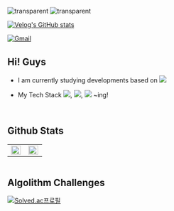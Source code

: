 ![transparent](https://capsule-render.vercel.app/api?type=transparent&fontColor=703ee5&text=🧸%20Hi%20Guys!%20I'm%20Seo-B%20👋&height=150&fontSize=60&descAlignY=80&descAlign=70)
![transparent](https://capsule-render.vercel.app/api?type=transparent&fontColor=FF6666&descSize=23&desc=como%20una%20abeja!%20🐝%20오늘보다%20one%20more%20thing!&descAlign=70)


[![Velog's GitHub stats](https://velog-readme-stats.vercel.app/api/badge?name=My%20Velog)](https://velog.io/@seo-b)

<a href="mailto:abejaseop@gmail.com" target="_blank">
<img src=https://img.shields.io/badge/Send%20GMail-D14836?&style=for-the-badge&logo=Gmail&logoColor=white alt=Gmail style="margin-bottom: 3px;" />
</a>

<br/>


## Hi! Guys

* I am currently studying developments based on <img src="https://img.shields.io/badge/Javascript-ffb13b?style=flat-square&logo=javascript&logoColor=white"/></a>

* My Tech Stack <img src="https://img.shields.io/badge/HTML5-E34F26?style=flat-square&logo=HTML5&logoColor=white"/></a>,
<img src="https://img.shields.io/badge/CSS-1572B6?style=flat-square&logo=CSS3&logoColor=white"/></a>,
<img src="https://img.shields.io/badge/Node.js-339933?style=flat-square&logo=Node.js&logoColor=white"/></a> ~ing!

<br/>

## Github Stats 
<table style="margin: 0 auto;"><tr><td valign="top" width="50%">
  
<img src="https://github-readme-stats.vercel.app/api?username=seo-B&show_icons=true&theme=buefy&hide_border=true" align="left" style="width: 98%" />

</td><td valign="top" width="50%">
<img src="https://github-readme-stats.vercel.app/api/top-langs/?username=seo-B&hide_border=true&layout=compact&hide=html, ruby" align="left" style="width: 98%" />

</td></tr></table>  
<br/>

## Algolithm Challenges
    
[![Solved.ac프로필](http://mazassumnida.wtf/api/v2/generate_badge?boj=seo_b)](https://solved.ac/seo_b)

